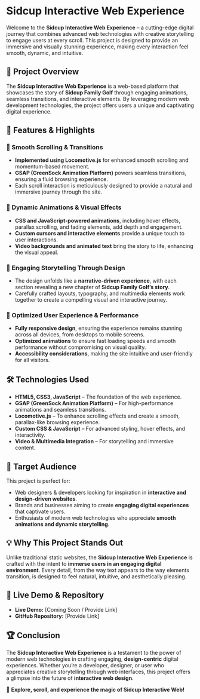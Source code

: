 # Sidcup Interactive Web Experience

Welcome to the **Sidcup Interactive Web Experience** – a cutting-edge digital journey that combines advanced web technologies with creative storytelling to engage users at every scroll. This project is designed to provide an immersive and visually stunning experience, making every interaction feel smooth, dynamic, and intuitive.

## 🌟 Project Overview
The **Sidcup Interactive Web Experience** is a web-based platform that showcases the story of **Sidcup Family Golf** through engaging animations, seamless transitions, and interactive elements. By leveraging modern web development technologies, the project offers users a unique and captivating digital experience.

## 🚀 Features & Highlights
### 🔹 Smooth Scrolling & Transitions
- **Implemented using Locomotive.js** for enhanced smooth scrolling and momentum-based movement.
- **GSAP (GreenSock Animation Platform)** powers seamless transitions, ensuring a fluid browsing experience.
- Each scroll interaction is meticulously designed to provide a natural and immersive journey through the site.

### 🔹 Dynamic Animations & Visual Effects
- **CSS and JavaScript-powered animations**, including hover effects, parallax scrolling, and fading elements, add depth and engagement.
- **Custom cursors and interactive elements** provide a unique touch to user interactions.
- **Video backgrounds and animated text** bring the story to life, enhancing the visual appeal.

### 🔹 Engaging Storytelling Through Design
- The design unfolds like a **narrative-driven experience**, with each section revealing a new chapter of **Sidcup Family Golf’s story**.
- Carefully crafted layouts, typography, and multimedia elements work together to create a compelling visual and interactive journey.

### 🔹 Optimized User Experience & Performance
- **Fully responsive design**, ensuring the experience remains stunning across all devices, from desktops to mobile screens.
- **Optimized animations** to ensure fast loading speeds and smooth performance without compromising on visual quality.
- **Accessibility considerations**, making the site intuitive and user-friendly for all visitors.

## 🛠️ Technologies Used
- **HTML5, CSS3, JavaScript** – The foundation of the web experience.
- **GSAP (GreenSock Animation Platform)** – For high-performance animations and seamless transitions.
- **Locomotive.js** – To enhance scrolling effects and create a smooth, parallax-like browsing experience.
- **Custom CSS & JavaScript** – For advanced styling, hover effects, and interactivity.
- **Video & Multimedia Integration** – For storytelling and immersive content.

## 🎯 Target Audience
This project is perfect for:
- Web designers & developers looking for inspiration in **interactive and design-driven websites**.
- Brands and businesses aiming to create **engaging digital experiences** that captivate users.
- Enthusiasts of modern web technologies who appreciate **smooth animations and dynamic storytelling**.

## 💡 Why This Project Stands Out
Unlike traditional static websites, the **Sidcup Interactive Web Experience** is crafted with the intent to **immerse users in an engaging digital environment**. Every detail, from the way text appears to the way elements transition, is designed to feel natural, intuitive, and aesthetically pleasing.

## 🔗 Live Demo & Repository
- **Live Demo:** [Coming Soon / Provide Link]
- **GitHub Repository:** [Provide Link]

## 🏆 Conclusion
The **Sidcup Interactive Web Experience** is a testament to the power of modern web technologies in crafting engaging, **design-centric** digital experiences. Whether you’re a developer, designer, or user who appreciates creative storytelling through web interfaces, this project offers a glimpse into the future of **interactive web design**.

🚀 **Explore, scroll, and experience the magic of Sidcup Interactive Web!**

